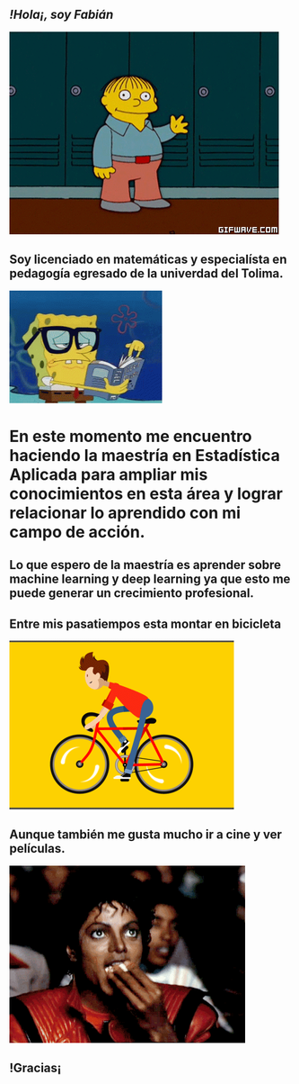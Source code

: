 ## *!Hola¡, soy Fabián*
![saludo](saludo.gif)
## Soy licenciado en matemáticas y especialísta en pedagogía egresado de la univerdad del Tolima.
![intelectual](intelectual.gif)
# En este momento me encuentro haciendo la maestría en Estadística Aplicada para ampliar mis conocimientos en esta área y lograr relacionar lo aprendido con mi campo de acción.
## Lo que espero de la maestría es aprender sobre machine learning y deep learning ya que esto me puede generar un crecimiento profesional.
## Entre mis pasatiempos esta montar en bicicleta
![bici](bici.gif)
## Aunque también me gusta mucho ir a cine y ver películas.
![palomitas](palomitas.gif)
## !Gracias¡